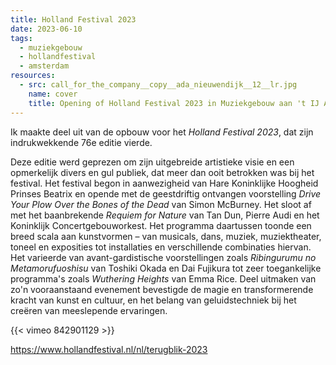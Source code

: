 ```yaml
---
title: Holland Festival 2023
date: 2023-06-10
tags:
  - muziekgebouw
  - hollandfestival
  - amsterdam
resources:
  - src: call_for_the_company__copy__ada_nieuwendijk__12__lr.jpg
    name: cover
    title: Opening of Holland Festival 2023 in Muziekgebouw aan 't IJ Amsterdam. Copyright Ada Nieuwendijk
---
```

Ik maakte deel uit van de opbouw voor het _Holland Festival 2023_, dat zijn indrukwekkende 76e editie vierde.
<!--more-->
Deze editie werd geprezen om zijn uitgebreide artistieke visie en een opmerkelijk divers en gul publiek, dat meer dan ooit betrokken was bij het festival. Het festival begon in aanwezigheid van Hare Koninklijke Hoogheid Prinses Beatrix en opende met de geestdriftig ontvangen voorstelling _Drive Your Plow Over the Bones of the Dead_ van Simon McBurney. Het sloot af met het baanbrekende _Requiem for Nature_ van Tan Dun, Pierre Audi en het Koninklijk Concertgebouworkest. Het programma daartussen toonde een breed scala aan kunstvormen – van musicals, dans, muziek, muziektheater, toneel en exposities tot installaties en verschillende combinaties hiervan. Het varieerde van avant-gardistische voorstellingen zoals _Ribingurumu no Metamorufuoshisu_ van Toshiki Okada en Dai Fujikura tot zeer toegankelijke programma's zoals _Wuthering Heights_ van Emma Rice. Deel uitmaken van zo'n vooraanstaand evenement bevestigde de magie en transformerende kracht van kunst en cultuur, en het belang van geluidstechniek bij het creëren van meeslepende ervaringen.

{{< vimeo 842901129 >}}

https://www.hollandfestival.nl/nl/terugblik-2023